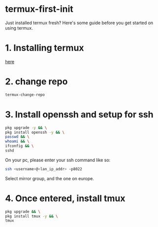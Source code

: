 # termux-first-init
Just installed termux fresh? Here's some guide before you get started on using termux.

# 1. Installing termux
[here](https://github.com/termux/termux-app/releases)

# 2. change repo
```bash
termux-change-repo
```

# 3. Install openssh and setup for ssh
```bash
pkg upgrade -y && \
pkg install openssh -y && \
passwd && \
whoami && \
ifconfig && \
sshd
```
On your pc, please enter your ssh command like so: 
```bash
ssh <username>@<lan_ip_addr> -p8022
```

Select mirror group, and the one on europe.

# 4. Once entered, install tmux
```bash
pkg upgrade && \
pkg install tmux -y && \
tmux
```
